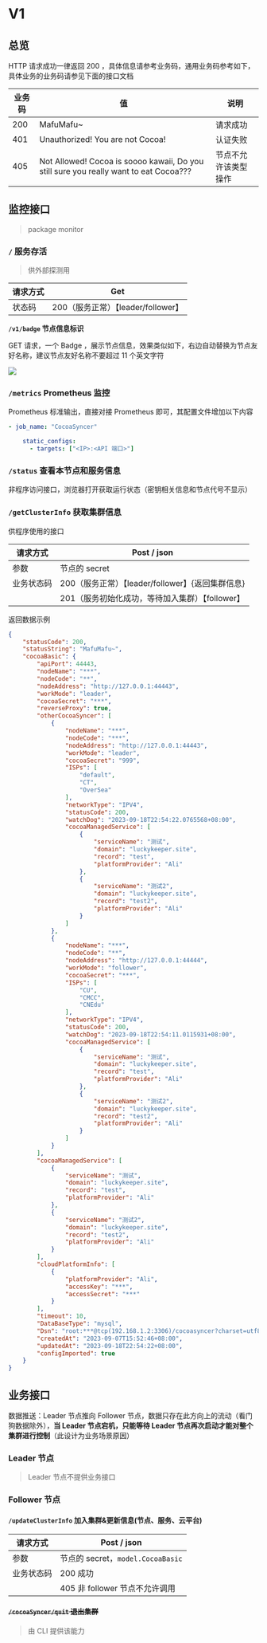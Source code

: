 # V1

## 总览

HTTP 请求成功一律返回 200 ，具体信息请参考业务码，通用业务码参考如下，具体业务的业务码请参见下面的接口文档

| 业务码 | 值                                                           | 说明                 |
| ------ | ------------------------------------------------------------ | -------------------- |
| 200    | MafuMafu~                                                    | 请求成功             |
| 401    | Unauthorized! You are not Cocoa!                             | 认证失败             |
| 405    | Not Allowed! Cocoa is soooo kawaii, Do you still sure you really want to eat Cocoa??? | 节点不允许该类型操作 |



## 监控接口

> package monitor

### `/` 服务存活

> 供外部探测用

| 请求方式 | Get                                |
| -------- | ---------------------------------- |
| 状态码   | 200（服务正常）【leader/follower】 |

**`/v1/badge` 节点信息标识**

GET 请求，一个 Badge ，展示节点信息，效果类似如下，右边自动替换为节点友好名称，建议节点友好名称不要超过 11 个英文字符

![](https://img.shields.io/badge/CocoaSyncer-LuckyCocoa-pink)

### `/metrics` Prometheus 监控

Prometheus 标准输出，直接对接 Prometheus 即可，其配置文件增加以下内容

```yaml
- job_name: "CocoaSyncer"

    static_configs:
      - targets: ["<IP>:<API 端口>"]
```

### `/status` 查看本节点和服务信息

非程序访问接口，浏览器打开获取运行状态（密钥相关信息和节点代号不显示）

### `/getClusterInfo` 获取集群信息

供程序使用的接口

| 请求方式   | Post / json                                      |
| ---------- | ------------------------------------------------ |
| 参数       | 节点的 secret                                    |
| 业务状态码 | 200（服务正常）【leader/follower】{返回集群信息} |
|            | 201（服务初始化成功，等待加入集群）【follower】  |

返回数据示例

```json
{
    "statusCode": 200,
    "statusString": "MafuMafu~",
    "cocoaBasic": {
        "apiPort": 44443,
        "nodeName": "***",
        "nodeCode": "**",
        "nodeAddress": "http://127.0.0.1:44443",
        "workMode": "leader",
        "cocoaSecret": "***",
        "reverseProxy": true,
        "otherCocoaSyncer": [
            {
                "nodeName": "***",
                "nodeCode": "***",
                "nodeAddress": "http://127.0.0.1:44443",
                "workMode": "leader",
                "cocoaSecret": "999",
                "ISPs": [
                    "default",
                    "CT",
                    "OverSea"
                ],
                "networkType": "IPV4",
                "statusCode": 200,
                "watchDog": "2023-09-18T22:54:22.0765568+08:00",
                "cocoaManagedService": [
                    {
                        "serviceName": "测试",
                        "domain": "luckykeeper.site",
                        "record": "test",
                        "platformProvider": "Ali"
                    },
                    {
                        "serviceName": "测试2",
                        "domain": "luckykeeper.site",
                        "record": "test2",
                        "platformProvider": "Ali"
                    }
                ]
            },
            {
                "nodeName": "***",
                "nodeCode": "**",
                "nodeAddress": "http://127.0.0.1:44444",
                "workMode": "follower",
                "cocoaSecret": "***",
                "ISPs": [
                    "CU",
                    "CMCC",
                    "CNEdu"
                ],
                "networkType": "IPV4",
                "statusCode": 200,
                "watchDog": "2023-09-18T22:54:11.0115931+08:00",
                "cocoaManagedService": [
                    {
                        "serviceName": "测试",
                        "domain": "luckykeeper.site",
                        "record": "test",
                        "platformProvider": "Ali"
                    },
                    {
                        "serviceName": "测试2",
                        "domain": "luckykeeper.site",
                        "record": "test2",
                        "platformProvider": "Ali"
                    }
                ]
            }
        ],
        "cocoaManagedService": [
            {
                "serviceName": "测试",
                "domain": "luckykeeper.site",
                "record": "test",
                "platformProvider": "Ali"
            },
            {
                "serviceName": "测试2",
                "domain": "luckykeeper.site",
                "record": "test2",
                "platformProvider": "Ali"
            }
        ],
        "cloudPlatformInfo": [
            {
                "platformProvider": "Ali",
                "accessKey": "***",
                "accessSecret": "***"
            }
        ],
        "timeout": 10,
        "DataBaseType": "mysql",
        "Dsn": "root:***@tcp(192.168.1.2:3306)/cocoasyncer?charset=utf8mb4",
        "createdAt": "2023-09-07T15:52:46+08:00",
        "updatedAt": "2023-09-18T22:54:22+08:00",
        "configImported": true
    }
}
```



## 业务接口

数据推送：Leader 节点推向 Follower 节点，数据只存在此方向上的流动（看门狗数据除外），**当 Leader 节点宕机，只能等待 Leader 节点再次启动才能对整个集群进行控制**（此设计为业务场景原因）

### Leader 节点

> Leader 节点不提供业务接口

### Follower 节点

#### `/updateClusterInfo` 加入集群&更新信息(节点、服务、云平台)

| 请求方式   | Post / json                       |
| ---------- | --------------------------------- |
| 参数       | 节点的 secret，`model.CocoaBasic` |
| 业务状态码 | 200 成功                          |
|            | 405 非 follower 节点不允许调用    |

#### ~~`/cocoaSyncer/quit` 退出集群~~

> 由 CLI 提供该能力
